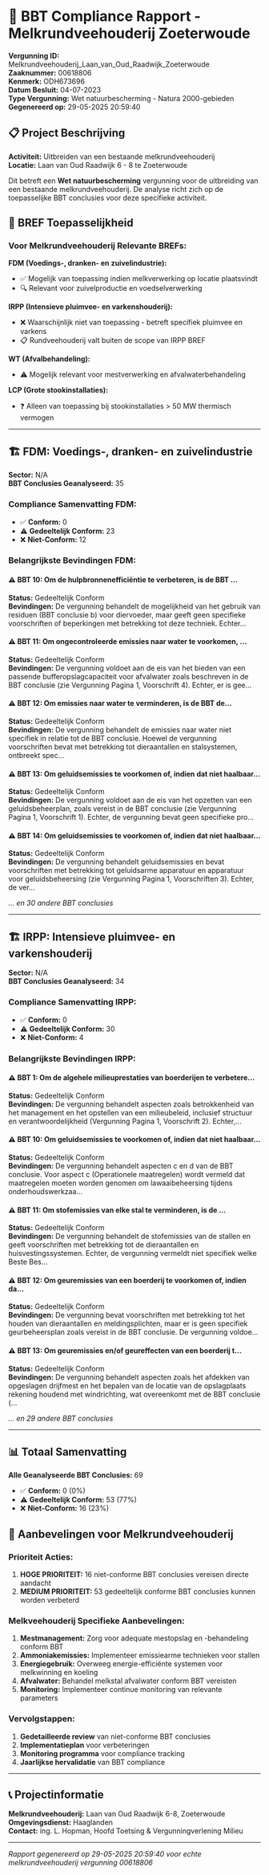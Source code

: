 # 🐄 BBT Compliance Rapport - Melkrundveehouderij Zoeterwoude

**Vergunning ID:** Melkrundveehouderij_Laan_van_Oud_Raadwijk_Zoeterwoude  
**Zaaknummer:** 00618806  
**Kenmerk:** ODH673696  
**Datum Besluit:** 04-07-2023  
**Type Vergunning:** Wet natuurbescherming - Natura 2000-gebieden  
**Gegenereerd op:** 29-05-2025 20:59:40  

## 📋 Project Beschrijving

**Activiteit:** Uitbreiden van een bestaande melkrundveehouderij  
**Locatie:** Laan van Oud Raadwijk 6 - 8 te Zoeterwoude  

Dit betreft een **Wet natuurbescherming** vergunning voor de uitbreiding van een bestaande melkrundveehouderij. De analyse richt zich op de toepasselijke BBT conclusies voor deze specifieke activiteit.

## 🎯 BREF Toepasselijkheid

### Voor Melkrundveehouderij Relevante BREFs:

**FDM (Voedings-, dranken- en zuivelindustrie):**
- ✅ Mogelijk van toepassing indien melkverwerking op locatie plaatsvindt
- 🔍 Relevant voor zuivelproductie en voedselverwerking

**IRPP (Intensieve pluimvee- en varkenshouderij):**
- ❌ Waarschijnlijk niet van toepassing - betreft specifiek pluimvee en varkens
- 📋 Rundveehouderij valt buiten de scope van IRPP BREF

**WT (Afvalbehandeling):**
- ⚠️ Mogelijk relevant voor mestverwerking en afvalwaterbehandeling

**LCP (Grote stookinstallaties):**
- ❓ Alleen van toepassing bij stookinstallaties > 50 MW thermisch vermogen

---

## 🏗️ FDM: Voedings-, dranken- en zuivelindustrie

**Sector:** N/A  
**BBT Conclusies Geanalyseerd:** 35  

### Compliance Samenvatting FDM:
- ✅ **Conform:** 0
- ⚠️ **Gedeeltelijk Conform:** 23
- ❌ **Niet-Conform:** 12

### Belangrijkste Bevindingen FDM:

#### ⚠️ BBT 10: Om de  hulpbronnenefficiëntie  te  verbeteren,  is  de  BBT ...

**Status:** Gedeeltelijk Conform  
**Bevindingen:** De vergunning behandelt de mogelijkheid van het gebruik van residuen (BBT conclusie b) voor diervoeder, maar geeft geen specifieke voorschriften of beperkingen met betrekking tot deze techniek. Echter...

#### ⚠️ BBT 11: Om  ongecontroleerde  emissies  naar  water  te  voorkomen, ...

**Status:** Gedeeltelijk Conform  
**Bevindingen:** De vergunning voldoet aan de eis van het bieden van een passende bufferopslagcapaciteit voor afvalwater zoals beschreven in de BBT conclusie (zie Vergunning Pagina 1, Voorschrift 4). Echter, er is gee...

#### ⚠️ BBT 12: Om  emissies  naar  water  te  verminderen,  is  de  BBT  de...

**Status:** Gedeeltelijk Conform  
**Bevindingen:** De vergunning behandelt de emissies naar water niet specifiek in relatie tot de BBT conclusie. Hoewel de vergunning voorschriften bevat met betrekking tot dieraantallen en stalsystemen, ontbreekt spec...

#### ⚠️ BBT 13: Om geluidsemissies te voorkomen of, indien dat niet haalbaar...

**Status:** Gedeeltelijk Conform  
**Bevindingen:** De vergunning voldoet aan de eis van het opzetten van een geluidsbeheerplan, zoals vereist in de BBT conclusie (zie Vergunning Pagina 1, Voorschrift 1). Echter, de vergunning bevat geen specifieke pro...

#### ⚠️ BBT 14: Om geluidsemissies te voorkomen of, indien dat niet haalbaar...

**Status:** Gedeeltelijk Conform  
**Bevindingen:** De vergunning behandelt geluidsemissies en bevat voorschriften met betrekking tot geluidsarme apparatuur en apparatuur voor geluidsbeheersing (zie Vergunning Pagina 1, Voorschriften 3). Echter, de ver...

*... en 30 andere BBT conclusies*

---

## 🏗️ IRPP: Intensieve pluimvee- en varkenshouderij

**Sector:** N/A  
**BBT Conclusies Geanalyseerd:** 34  

### Compliance Samenvatting IRPP:
- ✅ **Conform:** 0
- ⚠️ **Gedeeltelijk Conform:** 30
- ❌ **Niet-Conform:** 4

### Belangrijkste Bevindingen IRPP:

#### ⚠️ BBT 1: Om de algehele milieuprestaties van boerderijen te verbetere...

**Status:** Gedeeltelijk Conform  
**Bevindingen:** De vergunning behandelt aspecten zoals betrokkenheid van het management en het opstellen van een milieubeleid, inclusief structuur en verantwoordelijkheid (Vergunning Pagina 1, Voorschrift 2). Echter,...

#### ⚠️ BBT 10: Om geluidsemissies te voorkomen of, indien dat niet haalbaar...

**Status:** Gedeeltelijk Conform  
**Bevindingen:** De vergunning behandelt aspecten c en d van de BBT conclusie. Voor aspect c (Operationele maatregelen) wordt vermeld dat maatregelen moeten worden genomen om lawaaibeheersing tijdens onderhoudswerkzaa...

#### ⚠️ BBT 11: Om stofemissies  van  elke  stal  te  verminderen,  is  de  ...

**Status:** Gedeeltelijk Conform  
**Bevindingen:** De vergunning behandelt de stofemissies van de stallen en geeft voorschriften met betrekking tot de dieraantallen en huisvestingssystemen. Echter, de vergunning vermeldt niet specifiek welke Beste Bes...

#### ⚠️ BBT 12: Om geuremissies van een boerderij te voorkomen of, indien da...

**Status:** Gedeeltelijk Conform  
**Bevindingen:** De vergunning bevat voorschriften met betrekking tot het houden van dieraantallen en meldingsplichten, maar er is geen specifiek geurbeheersplan zoals vereist in de BBT conclusie. De vergunning voldoe...

#### ⚠️ BBT 13: Om geuremissies  en/of  geureffecten  van  een  boerderij  t...

**Status:** Gedeeltelijk Conform  
**Bevindingen:** De vergunning behandelt aspecten zoals het afdekken van opgeslagen drijfmest en het bepalen van de locatie van de opslagplaats rekening houdend met windrichting, wat overeenkomt met de BBT conclusie (...

*... en 29 andere BBT conclusies*

---

## 📊 Totaal Samenvatting

**Alle Geanalyseerde BBT Conclusies:** 69  
- ✅ **Conform:** 0 (0%)  
- ⚠️ **Gedeeltelijk Conform:** 53 (77%)  
- ❌ **Niet-Conform:** 16 (23%)  

## 🎯 Aanbevelingen voor Melkrundveehouderij

### Prioriteit Acties:
1. **HOGE PRIORITEIT:** 16 niet-conforme BBT conclusies vereisen directe aandacht
2. **MEDIUM PRIORITEIT:** 53 gedeeltelijk conforme BBT conclusies kunnen worden verbeterd

### Melkveehouderij Specifieke Aanbevelingen:
1. **Mestmanagement:** Zorg voor adequate mestopslag en -behandeling conform BBT
2. **Ammoniakemissies:** Implementeer emissiearme technieken voor stallen
3. **Energiegebruik:** Overweeg energie-efficiënte systemen voor melkwinning en koeling
4. **Afvalwater:** Behandel melkstal afvalwater conform BBT vereisten
5. **Monitoring:** Implementeer continue monitoring van relevante parameters

### Vervolgstappen:
1. **Gedetailleerde review** van niet-conforme BBT conclusies
2. **Implementatieplan** voor verbeteringen
3. **Monitoring programma** voor compliance tracking
4. **Jaarlijkse hervalidatie** van BBT compliance

---

## 📞 Projectinformatie

**Melkrundveehouderij:** Laan van Oud Raadwijk 6-8, Zoeterwoude  
**Omgevingsdienst:** Haaglanden  
**Contact:** ing. L. Hopman, Hoofd Toetsing & Vergunningverlening Milieu  

---

*Rapport gegenereerd op 29-05-2025 20:59:40 voor echte melkrundveehouderij vergunning 00618806*
